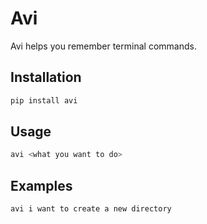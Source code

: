 # Avi

Avi helps you remember terminal commands.

## Installation

```bash
pip install avi
```

## Usage

```bash
avi <what you want to do>
```

## Examples

```bash
avi i want to create a new directory
```


